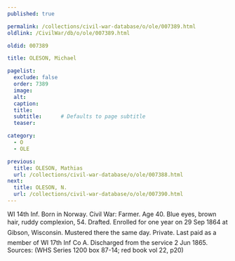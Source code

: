 ```yaml
---
published: true

permalink: /collections/civil-war-database/o/ole/007389.html
oldlink: /CivilWar/db/o/ole/007389.html

oldid: 007389

title: OLESON, Michael

pagelist:
  exclude: false
  order: 7389
  image: 
  alt:
  caption:
  title:
  subtitle:      # Defaults to page subtitle
  teaser:

category: 
  - O 
  - OLE

previous:
  title: OLESON, Mathias
  url: /collections/civil-war-database/o/ole/007388.html  
next:
  title: OLESON, N.
  url: /collections/civil-war-database/o/ole/007390.html   
---
```

WI 14th Inf. Born in Norway. Civil War: Farmer. Age 40. Blue eyes, brown hair, ruddy complexion, 5&#146;4&#148;. Drafted. Enrolled for one year on 29 Sep 1864 at Gibson, Wisconsin. Mustered there the same day. Private. &#147;Last paid&#148; as a member of WI 17th Inf Co A. Discharged from the service 2 Jun 1865. Sources: (WHS Series 1200 box 87-14; red book vol 22, p20)